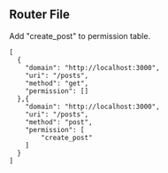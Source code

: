 ## Router File

Add "create_post" to permission table.

```
[
  {
    "domain": "http://localhost:3000",
    "uri": "/posts",
    "method": "get",
    "permission": []
  },{
    "domain": "http://localhost:3000",
    "uri": "/posts",
    "method": "post",
    "permission": [
        "create_post"
    ]
  }
]

```
